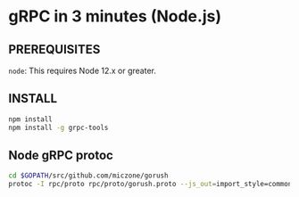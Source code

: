 # gRPC in 3 minutes (Node.js)

## PREREQUISITES

`node`: This requires Node 12.x or greater.

## INSTALL

```sh
npm install
npm install -g grpc-tools
```

## Node gRPC protoc

```sh
cd $GOPATH/src/github.com/miczone/gorush
protoc -I rpc/proto rpc/proto/gorush.proto --js_out=import_style=commonjs,binary:rpc/example/node/ --grpc_out=rpc/example/node/ --plugin=protoc-gen-grpc=`which grpc_tools_node_protoc_plugin`
```

